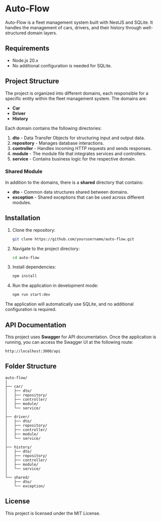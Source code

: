 
# Auto-Flow

Auto-Flow is a fleet management system built with NestJS and SQLite. It handles the management of cars, drivers, and their history through well-structured domain layers.

## Requirements

- Node.js 20.x
- No additional configuration is needed for SQLite.

## Project Structure

The project is organized into different domains, each responsible for a specific entity within the fleet management system. The domains are:

- **Car**
- **Driver**
- **History**

Each domain contains the following directories:

1. **dto** - Data Transfer Objects for structuring input and output data.
2. **repository** - Manages database interactions.
3. **controller** - Handles incoming HTTP requests and sends responses.
4. **module** - The module file that integrates services and controllers.
5. **service** - Contains business logic for the respective domain.

### Shared Module

In addition to the domains, there is a **shared** directory that contains:

- **dto** - Common data structures shared between domains.
- **exception** - Shared exceptions that can be used across different modules.

## Installation

1. Clone the repository:
   ```bash
   git clone https://github.com/yourusername/auto-flow.git
   ```
2. Navigate to the project directory:
   ```bash
   cd auto-flow
   ```
3. Install dependencies:
   ```bash
   npm install
   ```
4. Run the application in development mode:
   ```bash
   npm run start:dev
   ```

The application will automatically use SQLite, and no additional configuration is required.

## API Documentation

This project uses **Swagger** for API documentation. Once the application is running, you can access the Swagger UI at the following route:

```
http://localhost:3000/api
```

## Folder Structure

```
auto-flow/
│
├── car/
│   ├── dto/
│   ├── repository/
│   ├── controller/
│   ├── module/
│   └── service/
│
├── driver/
│   ├── dto/
│   ├── repository/
│   ├── controller/
│   ├── module/
│   └── service/
│
├── history/
│   ├── dto/
│   ├── repository/
│   ├── controller/
│   ├── module/
│   └── service/
│
└── shared/
    ├── dto/
    └── exception/
```

## License

This project is licensed under the MIT License.
